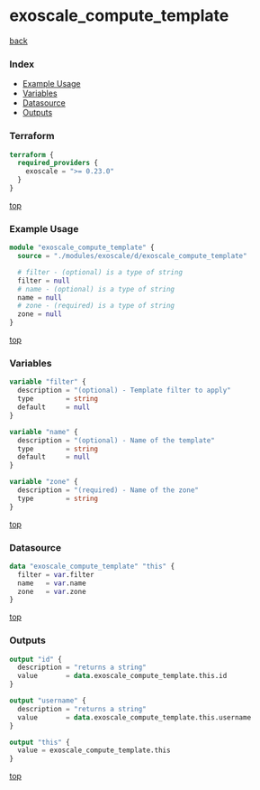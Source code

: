 # exoscale_compute_template

[back](../exoscale.md)

### Index

- [Example Usage](#example-usage)
- [Variables](#variables)
- [Datasource](#datasource)
- [Outputs](#outputs)

### Terraform

```terraform
terraform {
  required_providers {
    exoscale = ">= 0.23.0"
  }
}
```

[top](#index)

### Example Usage

```terraform
module "exoscale_compute_template" {
  source = "./modules/exoscale/d/exoscale_compute_template"

  # filter - (optional) is a type of string
  filter = null
  # name - (optional) is a type of string
  name = null
  # zone - (required) is a type of string
  zone = null
}
```

[top](#index)

### Variables

```terraform
variable "filter" {
  description = "(optional) - Template filter to apply"
  type        = string
  default     = null
}

variable "name" {
  description = "(optional) - Name of the template"
  type        = string
  default     = null
}

variable "zone" {
  description = "(required) - Name of the zone"
  type        = string
}
```

[top](#index)

### Datasource

```terraform
data "exoscale_compute_template" "this" {
  filter = var.filter
  name   = var.name
  zone   = var.zone
}
```

[top](#index)

### Outputs

```terraform
output "id" {
  description = "returns a string"
  value       = data.exoscale_compute_template.this.id
}

output "username" {
  description = "returns a string"
  value       = data.exoscale_compute_template.this.username
}

output "this" {
  value = exoscale_compute_template.this
}
```

[top](#index)